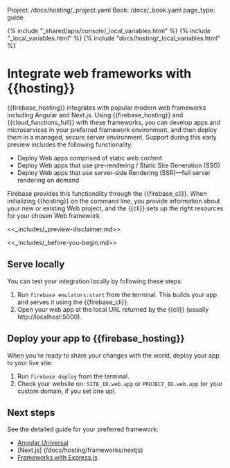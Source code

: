 Project: /docs/hosting/_project.yaml
Book: /docs/_book.yaml
page_type: guide

{% include "_shared/apis/console/_local_variables.html" %}
{% include "_local_variables.html" %}
{% include "docs/hosting/_local_variables.html" %}

<link rel="stylesheet" type="text/css" href="/styles/docs.css" />

# Integrate web frameworks with {{hosting}}

{{firebase_hosting}} integrates with popular modern web frameworks including Angular
and Next.js. Using {{firebase_hosting}} and {{cloud_functions_full}} with these
frameworks, you can develop apps and microservices in your preferred framework
environment, and then deploy them in a managed, secure server environment.
Support during this early preview includes the following functionality:

* Deploy Web apps comprised of static web content
* Deploy Web apps that use pre-rendering / Static Site Generation (SSG)
* Deploy Web apps that use server-side Rendering (SSR)—full server rendering on demand

Firebase provides this functionality through the {{firebase_cli}}. When initializing
{{hosting}} on the command line, you provide information about your new or existing
Web project, and the {{cli}} sets up the right resources for your chosen Web
framework.

<<_includes/_preview-disclaimer.md>>

<<_includes/_before-you-begin.md>>

## Serve locally

You can test your integration locally by following these steps:

1. Run `firebase emulators:start` from the terminal. This builds your app and
   serves it using the {{firebase_cli}}.
2. Open your web app at the local URL returned by the {{cli}} (usually http://localhost:5000).

## Deploy your app to {{firebase_hosting}}

When you're ready to share your changes with the world, deploy your app to your
live site:

1. Run `firebase deploy` from the terminal.
2. Check your website on: `SITE_ID.web.app` or `PROJECT_ID.web.app` (or your custom domain, if you set one up).

## Next steps

See the detailed guide for your preferred framework:

* [Angular Universal](/docs/hosting/frameworks/angular)
* [Next.js] (/docs/hosting/frameworks/nextjs)
* [Frameworks with Express.js](/docs/hosting/frameworks/ßexpress)
